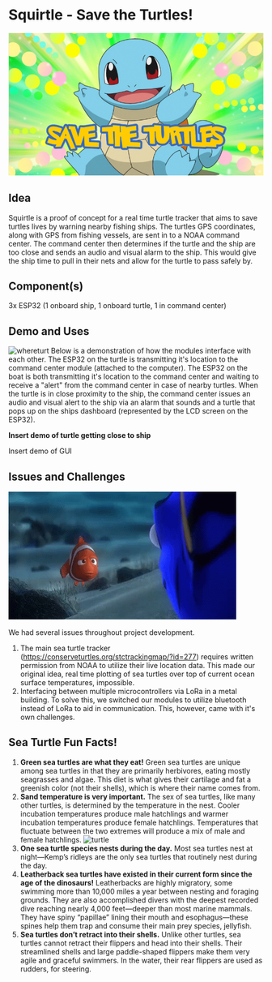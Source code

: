 # Squirtle - Save the Turtles!
![squirtle](https://github.com/Quinticx/Squirtle/blob/master/savetheturtles.png)

## Idea
Squirtle is a proof of concept for a real time turtle tracker that aims to save turtles lives by warning nearby fishing ships. The turtles GPS coordinates, along with GPS from fishing vessels, are sent in to a NOAA command center. The command center then determines if the turtle and the ship are too close and sends an audio and visual alarm to the ship. This would give the ship time to pull in their nets and allow for the turtle to pass safely by.

## Component(s)
3x ESP32 (1 onboard ship, 1 onboard turtle, 1 in command center)

## Demo and Uses
![whereturt](https://media.tenor.com/R-vPpSv1jlQAAAAC/where-are-the-turtles.gif)
Below is a demonstration of how the modules interface with each other. The ESP32 on the turtle is transmitting it's location to the command center module (attached to the computer). The ESP32 on the boat is both transmitting it's location to the command center and waiting to receive a "alert" from the command center in case of nearby turtles. When the turtle is in close proximity to the ship, the command center issues an audio and visual alert to the ship via an alarm that sounds and a turtle that pops up on the ships dashboard (represented by the LCD screen on the ESP32). 

**Insert demo of turtle getting close to ship**


Insert demo of GUI

## Issues and Challenges
![nemo](https://github.com/Quinticx/Squirtle/blob/master/finding-nemo-wrong.gif)

We had several issues throughout project development. 
1. The main sea turtle tracker (https://conserveturtles.org/stctrackingmap/?id=277) requires written permission from NOAA to utilize their live location data. This made our original idea, real time plotting of sea turtles over top of current ocean surface temperatures, impossible.
2. Interfacing between multiple microcontrollers via LoRa in a metal building. To solve this, we switched our modules to utilize bluetooth instead of LoRa to aid in communication. This, however, came with it's own challenges.


## Sea Turtle Fun Facts!
1. **Green sea turtles are what they eat!** Green sea turtles are unique among sea turtles in that they are primarily herbivores, eating mostly seagrasses and algae. This diet is what gives their cartilage and fat a greenish color (not their shells), which is where their name comes from.
2. **Sand temperature is very important.** The sex of sea turtles, like many other turtles, is determined by the temperature in the nest. Cooler incubation temperatures produce male hatchlings and warmer incubation temperatures produce female hatchlings. Temperatures that fluctuate between the two extremes will produce a mix of male and female hatchlings.
![turtle](https://files.worldwildlife.org/wwfcmsprod/images/Sea_Turtle_Hol_Chan_Marine_Reserve_WW1105958/story_full_width/11e3bxo822_Sea_Turtle_Hol_Chan_Marine_Reserve_WW1105958.jpg)
3. **One sea turtle species nests during the day.** Most sea turtles nest at night—Kemp’s ridleys are the only sea turtles that routinely nest during the day. 
4. **Leatherback sea turtles have existed in their current form since the age of the dinosaurs!** Leatherbacks are highly migratory, some swimming more than 10,000 miles a year between nesting and foraging grounds. They are also accomplished divers with the deepest recorded dive reaching nearly 4,000 feet—deeper than most marine mammals. They have spiny “papillae” lining their mouth and esophagus—these spines help them trap and consume their main prey species, jellyfish. 
5. **Sea turtles don’t retract into their shells.**  Unlike other turtles, sea turtles cannot retract their flippers and head into their shells. Their streamlined shells and large paddle-shaped flippers make them very agile and graceful swimmers. In the water, their rear flippers are used as rudders, for steering.
